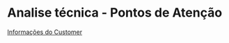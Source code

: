 # Analise técnica - Pontos de Atenção

[Informações do Customer](Analise%20te%CC%81cnica%20-%20Pontos%20de%20Atenc%CC%A7a%CC%83o%20a1741339d4e34669a72979df77771b3e/Informac%CC%A7o%CC%83es%20do%20Customer%20bc6c376803a841f59ae3d9d2a6c14a4a.md)